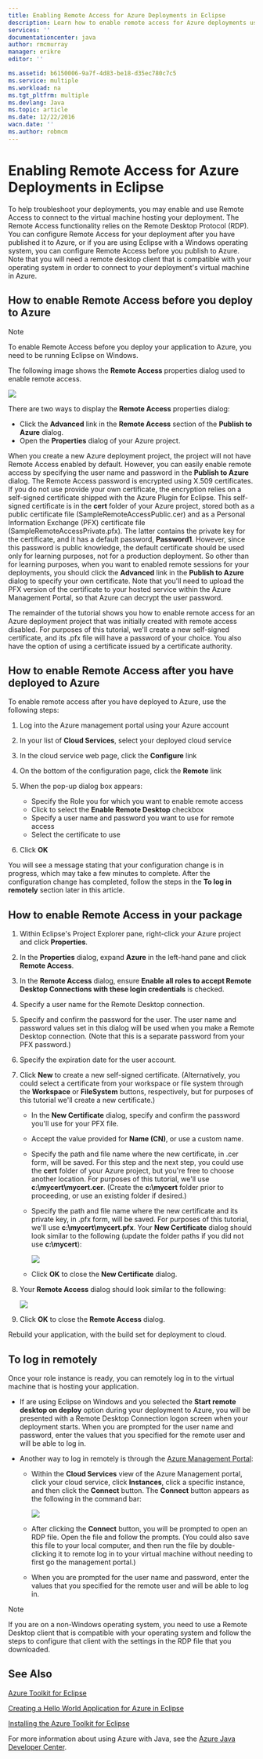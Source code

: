 ```yaml
---
title: Enabling Remote Access for Azure Deployments in Eclipse
description: Learn how to enable remote access for Azure deployments using the Azure Toolkit for Eclipse.
services: ''
documentationcenter: java
author: rmcmurray
manager: erikre
editor: ''

ms.assetid: b6150006-9a7f-4d83-be18-d35ec780c7c5
ms.service: multiple
ms.workload: na
ms.tgt_pltfrm: multiple
ms.devlang: Java
ms.topic: article
ms.date: 12/22/2016
wacn.date: ''
ms.author: robmcm
---
```


# Enabling Remote Access for Azure Deployments in Eclipse
To help troubleshoot your deployments, you may enable and use Remote Access to connect to the virtual machine hosting your deployment. The Remote Access functionality relies on the Remote Desktop Protocol (RDP). You can configure Remote Access for your deployment after you have published it to Azure, or if you are using Eclipse with a Windows operating system, you can configure Remote Access before you publish to Azure. Note that you will need a remote desktop client that is compatible with your operating system in order to connect to your deployment's virtual machine in Azure.

## How to enable Remote Access before you deploy to Azure

> [!NOTE]
> To enable Remote Access before you deploy your application to Azure, you need to be running Eclipse on Windows.

The following image shows the **Remote Access** properties dialog used to enable remote access.

![][ic719494]

There are two ways to display the **Remote Access** properties dialog:

* Click the **Advanced** link in the **Remote Access** section of the **Publish to Azure** dialog.
* Open the **Properties** dialog of your Azure project.

When you create a new Azure deployment project, the project will not have Remote Access enabled by default. However, you can easily enable remote access by specifying the user name and password in the **Publish to Azure** dialog. The Remote Access password is encrypted using X.509 certificates. If you do not use provide your own certificate, the encryption relies on a self-signed certificate shipped with the Azure Plugin for Eclipse. This self-signed certificate is in the **cert** folder of your Azure project, stored both as a public certificate file (SampleRemoteAccessPublic.cer) and as a Personal Information Exchange (PFX) certificate file (SampleRemoteAccessPrivate.pfx). The latter contains the private key for the certificate, and it has a default password, **Password1**. However, since this password is public knowledge, the default certificate should be used only for learning purposes, not for a production deployment. So other than for learning purposes, when you want to enabled remote sessions for your deployments, you should click the **Advanced** link in the **Publish to Azure** dialog to specify your own certificate. Note that you'll need to upload the PFX version of the certificate to your hosted service within the Azure Management Portal, so that Azure can decrypt the user password.

The remainder of the tutorial shows you how to enable remote access for an Azure deployment project that was initially created with remote access disabled. For purposes of this tutorial, we'll create a new self-signed certificate, and its .pfx file will have a password of your choice. You also have the option of using a certificate issued by a certificate authority.

## How to enable Remote Access after you have deployed to Azure
To enable remote access after you have deployed to Azure, use the following steps:

1. Log into the Azure management portal using your Azure account
2. In your list of **Cloud Services**, select your deployed cloud service
3. In the cloud service web page, click the **Configure** link
4. On the bottom of the configuration page, click the **Remote** link
5. When the pop-up dialog box appears:

   * Specify the Role you for which you want to enable remote access
   * Click to select the **Enable Remote Desktop** checkbox
   * Specify a user name and password you want to use for remote access
   * Select the certificate to use
6. Click **OK** 

You will see a message stating that your configuration change is in progress, which may take a few minutes to complete. After the configuration change has completed, follow the steps in the **To log in remotely** section later in this article.

## How to enable Remote Access in your package
1. Within Eclipse's Project Explorer pane, right-click your Azure project and click **Properties**.
2. In the **Properties** dialog, expand **Azure** in the left-hand pane and click **Remote Access**.
3. In the **Remote Access** dialog, ensure **Enable all roles to accept Remote Desktop Connections with these login credentials** is checked.
4. Specify a user name for the Remote Desktop connection.
5. Specify and confirm the password for the user. The user name and password values set in this dialog will be used when you make a Remote Desktop connection. (Note that this is a separate password from your PFX password.)
6. Specify the expiration date for the user account.
7. Click **New** to create a new self-signed certificate. (Alternatively, you could select a certificate from your workspace or file system through the **Workspace** or **FileSystem** buttons, respectively, but for purposes of this tutorial we'll create a new certificate.)

   * In the **New Certificate** dialog, specify and confirm the password you'll use for your PFX file.
   * Accept the value provided for **Name (CN)**, or use a custom name.
   * Specify the path and file name where the new certificate, in .cer form, will be saved. For this step and the next step, you could use the **cert** folder of your Azure project, but you're free to choose another location. For purposes of this tutorial, we'll use **c:\mycert\mycert.cer**. (Create the **c:\mycert** folder prior to proceeding, or use an existing folder if desired.)
   * Specify the path and file name where the new certificate and its private key, in .pfx form, will be saved. For purposes of this tutorial, we'll use **c:\mycert\mycert.pfx**. Your **New Certificate** dialog should look similar to the following (update the folder paths if you did not use **c:\mycert**):

       ![][ic712275]
   * Click **OK** to close the **New Certificate** dialog.
8. Your **Remote Access** dialog should look similar to the following:</p>

    ![][ic719495]
9. Click **OK** to close the **Remote Access** dialog.

Rebuild your application, with the build set for deployment to cloud.

## To log in remotely
Once your role instance is ready, you can remotely log in to the virtual machine that is hosting your application.

* If are using Eclipse on Windows and you selected the **Start remote desktop on deploy** option during your deployment to Azure, you will be presented with a Remote Desktop Connection logon screen when your deployment starts. When you are prompted for the user name and password, enter the values that you specified for the remote user and will be able to log in.
* Another way to log in remotely is through the <a href="https://manage.windowsazure.cn">Azure Management Portal</a>:

  * Within the **Cloud Services** view of the Azure Management portal, click your cloud service, click **Instances**, click a specific instance, and then click the **Connect** button. The **Connect** button appears as the following in the command bar:

      ![][ic659273]
  * After clicking the **Connect** button, you will be prompted to open an RDP file. Open the file and follow the prompts. (You could also save this file to your local computer, and then run the file by double-clicking it to remote log in to your virtual machine without needing to first go the management portal.)
  * When you are prompted for the user name and password, enter the values that you specified for the remote user and will be able to log in.

> [!NOTE]
> If you are on a non-Windows operating system, you need to use a Remote Desktop client that is compatible with your operating system and follow the steps to configure that client with the settings in the RDP file that you downloaded.

## See Also
[Azure Toolkit for Eclipse][Azure Toolkit for Eclipse]

[Creating a Hello World Application for Azure in Eclipse][Creating a Hello World Application for Azure in Eclipse]

[Installing the Azure Toolkit for Eclipse][Installing the Azure Toolkit for Eclipse] 

For more information about using Azure with Java, see the [Azure Java Developer Center][Azure Java Developer Center].

<!-- URL List -->

[Azure Java Developer Center]:/develop/java/
[Azure Management Portal]: https://manage.windowsazure.cn
[Azure Toolkit for Eclipse]:./azure-toolkit-for-eclipse.md
[Creating a Hello World Application for Azure in Eclipse]:./azure-toolkit-for-eclipse-creating-a-hello-world-application.md
[Installing the Azure Toolkit for Eclipse]: ./azure-toolkit-for-eclipse-installation.md

<!-- IMG List -->

[ic712275]: ./media/azure-toolkit-for-eclipse-enabling-remote-access-for-azure-deployments/ic712275.png
[ic719495]: ./media/azure-toolkit-for-eclipse-enabling-remote-access-for-azure-deployments/ic719495.png
[ic719494]: ./media/azure-toolkit-for-eclipse-enabling-remote-access-for-azure-deployments/ic719494.png
[ic659273]: ./media/azure-toolkit-for-eclipse-enabling-remote-access-for-azure-deployments/ic659273.png

<!-- Legacy MSDN URL = https://msdn.microsoft.com/zh-cn/library/azure/hh690951.aspx -->